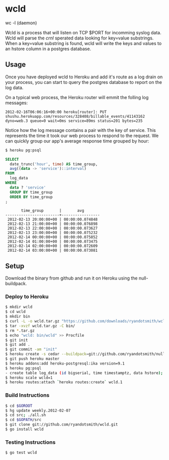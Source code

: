 # wcld

wc -l (daemon)

Wcld is a process that will listen on TCP $PORT for incomming syslog data.
Wcld will parse the *crnl* sperated data looking for key=value substrings.
When a key=value substring is found, wcld will write the keys and values
to an hstore column in a postgres database.

## Usage

Once you have deployed wcld to Heroku and add it's route as a log drain on your
process, you can start to query the postgres database to report on the log data.

On a typical web process, the Heroku router will emmit the folling log messages:

```
2012-02-16T06:06:16+00:00 heroku[router]: PUT shushu.herokuapp.com/resources/328408/billable_events/41143162 dyno=web.3 queue=0 wait=0ms service=89ms status=201 bytes=235
```
Notice how the log message contains a pair with the key of service. This
represents the time it took our web process to respond to the request. We can
quickly group our app's average response time grouped by hour:

```bash
$ heroku pg:psql
```

```sql
SELECT
  date_trunc('hour', time) AS time_group,
  avg((data -> 'service')::interval)
FROM
  log_data
WHERE
  data ? 'service'
  GROUP BY time_group
  ORDER BY time_group
;
```

```
       time_group       |       avg
------------------------+-----------------
 2012-02-13 20:00:00+00 | 00:00:00.074848
 2012-02-13 21:00:00+00 | 00:00:00.076898
 2012-02-13 22:00:00+00 | 00:00:00.073627
 2012-02-13 23:00:00+00 | 00:00:00.075232
 2012-02-14 00:00:00+00 | 00:00:00.075852
 2012-02-14 01:00:00+00 | 00:00:00.073475
 2012-02-14 02:00:00+00 | 00:00:00.072609
 2012-02-14 03:00:00+00 | 00:00:00.073081
```

## Setup

Download the binary from github and run it on Heroku using the null-buildpack.

### Deploy to Heroku

```bash
$ mkdir wcld
$ cd wcld
$ mkdir bin
$ curl -L -o wcld.tar.gz "https://github.com/downloads/ryandotsmith/wcld/wcld.tar.gz"
$ tar -xvzf wcld.tar.gz -C bin/
$ rm *.tar.gz
$ echo "wcld: bin/wcld" >> Procfile
$ git init
$ git add .
$ git commit -am "init"
$ heroku create -s cedar --buildpack=git://github.com/ryandotsmith/null-buildpack.git
$ git push heroku master
$ heroku addons:add heroku-postgresql:ika version=9.1
$ heroku pg:psql
- create table log_data (id bigserial, time timestamptz, data hstore);
$ heroku scale wcld=1
$ heroku routes:attach `heroku routes:create` wcld.1
```

### Build Instructions

```bash
$ cd $GOROOT
$ hg update weekly.2012-02-07
$ cd src; ./all.sh
$ cd $GOPATH/src
$ git clone git://github.com/ryandotsmith/wcld.git
$ go install wcld
```

### Testing Instructions

```bash
$ go test wcld
```
